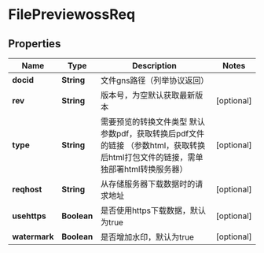 # FilePreviewossReq

## Properties
Name | Type | Description | Notes
------------ | ------------- | ------------- | -------------
**docid** | **String** | 文件gns路径（列举协议返回） | 
**rev** | **String** | 版本号，为空默认获取最新版本 |  [optional]
**type** | **String** | 需要预览的转换文件类型  默认参数pdf，获取转换后pdf文件的链接  （参数html，获取转换后html打包文件的链接，需单独部署html转换服务器）   |  [optional]
**reqhost** | **String** | 从存储服务器下载数据时的请求地址 |  [optional]
**usehttps** | **Boolean** | 是否使用https下载数据，默认为true |  [optional]
**watermark** | **Boolean** | 是否增加水印，默认为true |  [optional]
